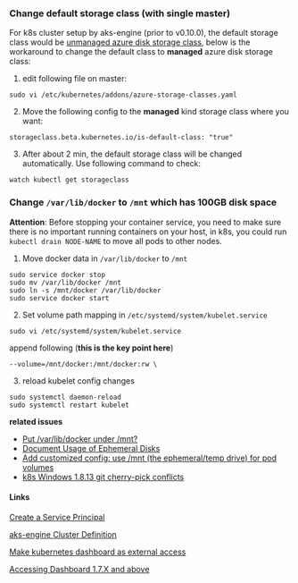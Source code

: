 ### Change default storage class (with single master)
For k8s cluster setup by aks-engine (prior to v0.10.0), the default storage class would be [unmanaged azure disk storage class](https://kubernetes.io/docs/concepts/storage/storage-classes/#azure-unmanaged-disk-storage-class), below is the workaround to change the default class to **managed** azure disk storage class:
1. edit following file on master:
```
sudo vi /etc/kubernetes/addons/azure-storage-classes.yaml
```
2. Move the following config to the **managed** kind storage class where you want:
```
storageclass.beta.kubernetes.io/is-default-class: "true"
```
3. After about 2 min, the default storage class will be changed automatically. Use following command to check:
```
watch kubectl get storageclass
```

### Change `/var/lib/docker` to `/mnt` which has 100GB disk space
**Attention**:
Before stopping your container service, you need to make sure there is no important running containers on your host, in k8s, you could run `kubectl drain NODE-NAME` to move all pods to other nodes.

1. Move docker data in `/var/lib/docker` to `/mnt`
```
sudo service docker stop
sudo mv /var/lib/docker /mnt
sudo ln -s /mnt/docker /var/lib/docker
sudo service docker start
```

2. Set volume path mapping in `/etc/systemd/system/kubelet.service`
```
sudo vi /etc/systemd/system/kubelet.service
```

append following (**this is the key point here**)
```
--volume=/mnt/docker:/mnt/docker:rw \
```

3. reload kubelet config changes
```
sudo systemctl daemon-reload
sudo systemctl restart kubelet
```

**related issues**
 - [Put /var/lib/docker under /mnt?](https://github.com/Azure/acs-engine/issues/1307)
 - [Document Usage of Ephemeral Disks](https://github.com/Azure/acs-engine/issues/543)
 - [Add customized config: use /mnt (the ephemeral/temp drive) for pod volumes](https://github.com/Azure/acs-engine/issues/2099)
 - [k8s Windows 1.8.13 git cherry-pick conflicts](https://github.com/Azure/acs-engine/issues/2974)

#### Links
[Create a Service Principal](https://github.com/Azure/aks-engine/blob/master/docs/serviceprincipal.md#creating-a-service-principal)

[aks-engine Cluster Definition](https://github.com/Azure/aks-engine/blob/master/docs/clusterdefinition.md)

[Make kubernetes dashboard as external access](https://github.com/Azure/devops-sample-solution-for-azure-china/tree/master-dev/aks-engine#9-config-kubernetes-dashboard-optional)

[Accessing Dashboard 1.7.X and above](https://github.com/kubernetes/dashboard/wiki/Accessing-Dashboard---1.7.X-and-above)


